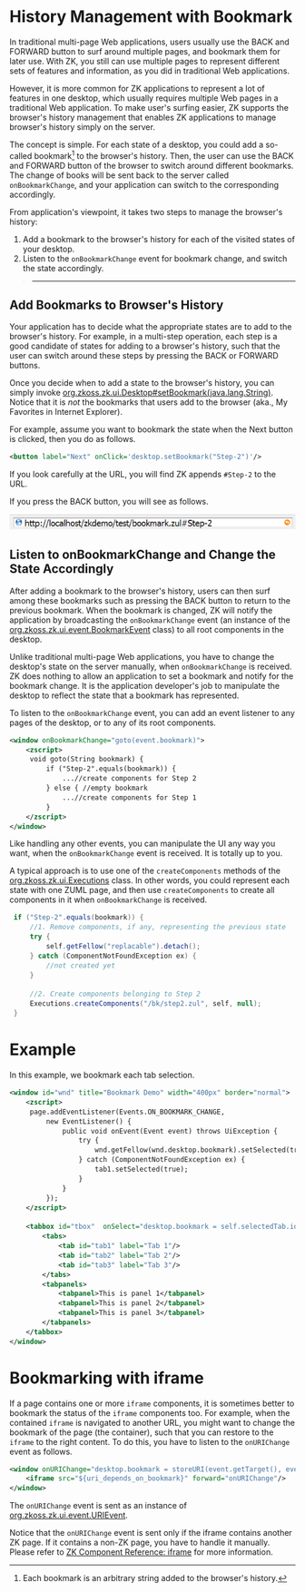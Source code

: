 # History Management with Bookmark

In traditional multi-page Web applications, users usually use the BACK
and FORWARD button to surf around multiple pages, and bookmark them for
later use. With ZK, you still can use multiple pages to represent
different sets of features and information, as you did in traditional
Web applications.

However, it is more common for ZK applications to represent a lot of
features in one desktop, which usually requires multiple Web pages in a
traditional Web application. To make user's surfing easier, ZK supports
the browser's history management that enables ZK applications to manage
browser's history simply on the server.

The concept is simple. For each state of a desktop, you could add a
so-called bookmark[^1] to the browser's history. Then, the user can use
the BACK and FORWARD button of the browser to switch around different
bookmarks. The change of books will be sent back to the server called
`onBookmarkChange`, and your application can switch to the corresponding
accordingly.

From application's viewpoint, it takes two steps to manage the browser's
history:

1.  Add a bookmark to the browser's history for each of the visited
    states of your desktop.
2.  Listen to the `onBookmarkChange` event for bookmark change, and
    switch the state accordingly.

> ------------------------------------------------------------------------
>
> <references/>

## Add Bookmarks to Browser's History

Your application has to decide what the appropriate states are to add to
the browser's history. For example, in a multi-step operation, each step
is a good candidate of states for adding to a browser's history, such
that the user can switch around these steps by pressing the BACK or
FORWARD buttons.

Once you decide when to add a state to the browser's history, you can
simply invoke
[org.zkoss.zk.ui.Desktop#setBookmark(java.lang.String)](https://www.zkoss.org/javadoc/latest/zk/org/zkoss/zk/ui/Desktop.html#setBookmark(java.lang.String)).
Notice that it is *not* the bookmarks that users add to the browser
(aka., My Favorites in Internet Explorer).

For example, assume you want to bookmark the state when the Next button
is clicked, then you do as follows.

```xml
<button label="Next" onClick='desktop.setBookmark("Step-2")'/>
```

If you look carefully at the URL, you will find ZK appends `#Step-2` to
the URL.

If you press the BACK button, you will see as follows.

![](/zk_dev_ref/images/1000000000000284000000226A7DEE65.png)

## Listen to onBookmarkChange and Change the State Accordingly

After adding a bookmark to the browser's history, users can then surf
among these bookmarks such as pressing the BACK button to return to the
previous bookmark. When the bookmark is changed, ZK will notify the
application by broadcasting the `onBookmarkChange` event (an instance of
the [org.zkoss.zk.ui.event.BookmarkEvent](https://www.zkoss.org/javadoc/latest/zk/org/zkoss/zk/ui/event/BookmarkEvent.html) class) to all
root components in the desktop.

Unlike traditional multi-page Web applications, you have to change the
desktop's state on the server manually, when `onBookmarkChange` is
received. ZK does nothing to allow an application to set a bookmark and
notify for the bookmark change. It is the application developer's job to
manipulate the desktop to reflect the state that a bookmark has
represented.

To listen to the `onBookmarkChange` event, you can add an event listener
to any pages of the desktop, or to any of its root components.

```xml
<window onBookmarkChange="goto(event.bookmark)">
    <zscript>
     void goto(String bookmark) {
         if ("Step-2".equals(bookmark)) {
             ...//create components for Step 2
         } else { //empty bookmark
             ...//create components for Step 1
         }
    </zscript>
</window>
```

Like handling any other events, you can manipulate the UI any way you
want, when the `onBookmarkChange` event is received. It is totally up to
you.

A typical approach is to use one of the `createComponents` methods of
the [org.zkoss.zk.ui.Executions](https://www.zkoss.org/javadoc/latest/zk/org/zkoss/zk/ui/Executions.html) class. In other words,
you could represent each state with one ZUML page, and then use
`createComponents` to create all components in it when
`onBookmarkChange` is received.

```java
 if ("Step-2".equals(bookmark)) {
     //1. Remove components, if any, representing the previous state
     try {
         self.getFellow("replacable").detach();
     } catch (ComponentNotFoundException ex) {
         //not created yet
     }

     //2. Create components belonging to Step 2
     Executions.createComponents("/bk/step2.zul", self, null);
 }
```

# Example

In this example, we bookmark each tab selection.

```xml
<window id="wnd" title="Bookmark Demo" width="400px" border="normal">
    <zscript>
     page.addEventListener(Events.ON_BOOKMARK_CHANGE,
         new EventListener() {
             public void onEvent(Event event) throws UiException {
                 try {
                     wnd.getFellow(wnd.desktop.bookmark).setSelected(true);
                 } catch (ComponentNotFoundException ex) {
                     tab1.setSelected(true);
                 }
             }
         });
    </zscript>

    <tabbox id="tbox"  onSelect="desktop.bookmark = self.selectedTab.id">
        <tabs>
            <tab id="tab1" label="Tab 1"/>
            <tab id="tab2" label="Tab 2"/>
            <tab id="tab3" label="Tab 3"/>
        </tabs>
        <tabpanels>
            <tabpanel>This is panel 1</tabpanel>
            <tabpanel>This is panel 2</tabpanel>
            <tabpanel>This is panel 3</tabpanel>
        </tabpanels>
    </tabbox>
</window>
```

# Bookmarking with iframe

If a page contains one or more `iframe` components, it is sometimes
better to bookmark the status of the `iframe` components too. For
example, when the contained `iframe` is navigated to another URL, you
might want to change the bookmark of the page (the container), such that
you can restore to the `iframe` to the right content. To do this, you
have to listen to the `onURIChange` event as follows.

```xml
<window onURIChange="desktop.bookmark = storeURI(event.getTarget(), event.getURI())">
    <iframe src="${uri_depends_on_bookmark}" forward="onURIChange"/>
</window>
```

The `onURIChange` event is sent as an instance of
[org.zkoss.zk.ui.event.URIEvent](https://www.zkoss.org/javadoc/latest/zk/org/zkoss/zk/ui/event/URIEvent.html).

Notice that the `onURIChange` event is sent only if the iframe contains
another ZK page. If it contains a non-ZK page, you have to handle it
manually. Please refer to [ZK Component Reference: iframe]({{site.baseurl}}/zk_component_ref/iframe#Integrate_with_Other_Technologies)
for more information.

[^1]: Each bookmark is an arbitrary string added to the browser's
    history.
